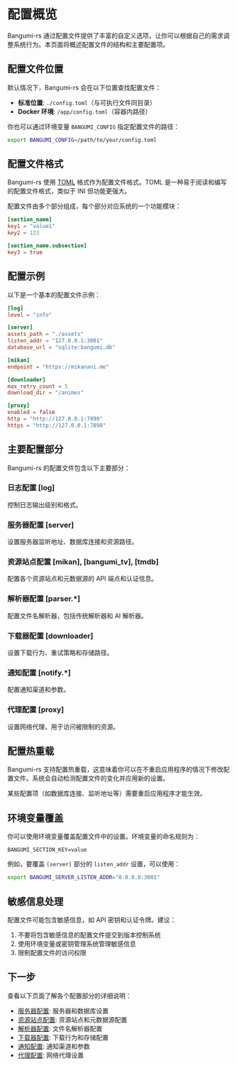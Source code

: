 # 配置概览

Bangumi-rs 通过配置文件提供了丰富的自定义选项，让你可以根据自己的需求调整系统行为。本页面将概述配置文件的结构和主要配置项。

## 配置文件位置

默认情况下，Bangumi-rs 会在以下位置查找配置文件：

- **标准位置**: `./config.toml`（与可执行文件同目录）
- **Docker 环境**: `/app/config.toml`（容器内路径）

你也可以通过环境变量 `BANGUMI_CONFIG` 指定配置文件的路径：

```bash
export BANGUMI_CONFIG=/path/to/your/config.toml
```

## 配置文件格式

Bangumi-rs 使用 [TOML](https://toml.io/) 格式作为配置文件格式。TOML 是一种易于阅读和编写的配置文件格式，类似于 INI 但功能更强大。

配置文件由多个部分组成，每个部分对应系统的一个功能模块：

```toml
[section_name]
key1 = "value1"
key2 = 123

[section_name.subsection]
key3 = true
```

## 配置示例

以下是一个基本的配置文件示例：

```toml
[log]
level = "info"

[server]
assets_path = "./assets"
listen_addr = "127.0.0.1:3001"
database_url = "sqlite:bangumi.db"

[mikan]
endpoint = "https://mikanani.me"

[downloader]
max_retry_count = 5
download_dir = "/animes"

[proxy]
enabled = false
http = "http://127.0.0.1:7890"
https = "http://127.0.0.1:7890"
```

## 主要配置部分

Bangumi-rs 的配置文件包含以下主要部分：

### 日志配置 [log]

控制日志输出级别和格式。

### 服务器配置 [server]

设置服务器监听地址、数据库连接和资源路径。

### 资源站点配置 [mikan], [bangumi_tv], [tmdb]

配置各个资源站点和元数据源的 API 端点和认证信息。

### 解析器配置 [parser.*]

配置文件名解析器，包括传统解析器和 AI 解析器。

### 下载器配置 [downloader]

设置下载行为、重试策略和存储路径。

### 通知配置 [notify.*]

配置通知渠道和参数。

### 代理配置 [proxy]

设置网络代理，用于访问被限制的资源。

## 配置热重载

Bangumi-rs 支持配置热重载，这意味着你可以在不重启应用程序的情况下修改配置文件。系统会自动检测配置文件的变化并应用新的设置。

某些配置项（如数据库连接、监听地址等）需要重启应用程序才能生效。

## 环境变量覆盖

你可以使用环境变量覆盖配置文件中的设置。环境变量的命名规则为：

```
BANGUMI_SECTION_KEY=value
```

例如，要覆盖 `[server]` 部分的 `listen_addr` 设置，可以使用：

```bash
export BANGUMI_SERVER_LISTEN_ADDR="0.0.0.0:3001"
```

## 敏感信息处理

配置文件可能包含敏感信息，如 API 密钥和认证令牌。建议：

1. 不要将包含敏感信息的配置文件提交到版本控制系统
2. 使用环境变量或密钥管理系统管理敏感信息
3. 限制配置文件的访问权限

## 下一步

查看以下页面了解各个配置部分的详细说明：

- [服务器配置](/configuration/server): 服务器和数据库设置
- [资源站点配置](/configuration/sites): 资源站点和元数据源配置
- [解析器配置](/configuration/parser): 文件名解析器配置
- [下载器配置](/configuration/downloader): 下载行为和存储配置
- [通知配置](/configuration/notification): 通知渠道和参数
- [代理配置](/configuration/proxy): 网络代理设置
